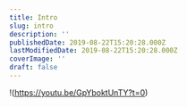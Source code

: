 ```yaml
---
title: Intro
slug: intro
description: ''
publishedDate: 2019-08-22T15:20:28.000Z
lastModifiedDate: 2019-08-22T15:20:28.000Z
coverImage: ''
draft: false
---
```


!(https://youtu.be/GpYboktUnTY?t=0)
